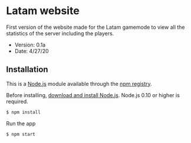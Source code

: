 # Latam website

First version of the website made for the Latam gamemode to view all the statistics of the server including the players.

- Version: 0.1a
- Date: 4/27/20

## Installation

This is a [Node.js](https://nodejs.org/en/) module available through the
[npm registry](https://www.npmjs.com/).

Before installing, [download and install Node.js](https://nodejs.org/en/download/).
Node.js 0.10 or higher is required.

```bash
$ npm install
```

Run the app
```bash
$ npm start
```

